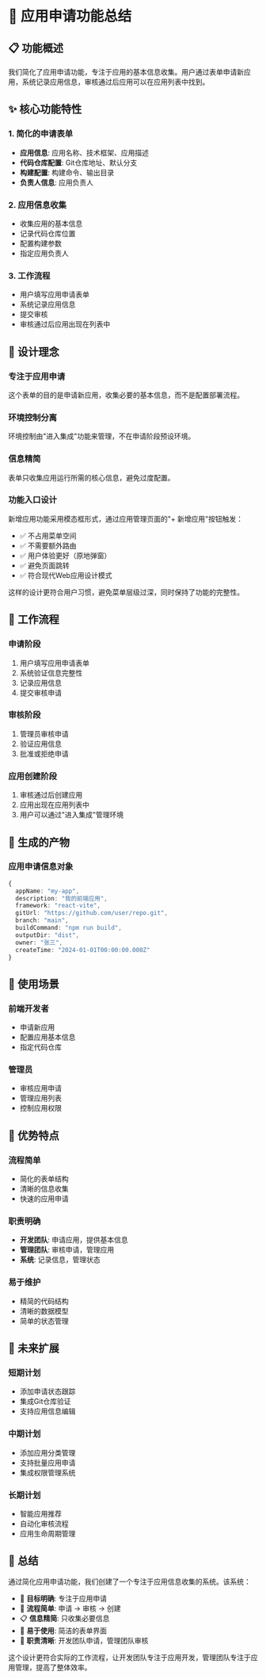 # 🚀 应用申请功能总结

## 📋 **功能概述**

我们简化了应用申请功能，专注于应用的基本信息收集。用户通过表单申请新应用，系统记录应用信息，审核通过后应用可以在应用列表中找到。

## ✨ **核心功能特性**

### 1. **简化的申请表单**
- **应用信息**: 应用名称、技术框架、应用描述
- **代码仓库配置**: Git仓库地址、默认分支
- **构建配置**: 构建命令、输出目录
- **负责人信息**: 应用负责人

### 2. **应用信息收集**
- 收集应用的基本信息
- 记录代码仓库位置
- 配置构建参数
- 指定应用负责人

### 3. **工作流程**
- 用户填写应用申请表单
- 系统记录应用信息
- 提交审核
- 审核通过后应用出现在列表中

## 🎯 **设计理念**

### **专注于应用申请**
这个表单的目的是申请新应用，收集必要的基本信息，而不是配置部署流程。

### **环境控制分离**
环境控制由"进入集成"功能来管理，不在申请阶段预设环境。

### **信息精简**
表单只收集应用运行所需的核心信息，避免过度配置。

### **功能入口设计**
新增应用功能采用模态框形式，通过应用管理页面的"+ 新增应用"按钮触发：
- ✅ 不占用菜单空间
- ✅ 不需要额外路由
- ✅ 用户体验更好（原地弹窗）
- ✅ 避免页面跳转
- ✅ 符合现代Web应用设计模式

这样的设计更符合用户习惯，避免菜单层级过深，同时保持了功能的完整性。

## 🔄 **工作流程**

### **申请阶段**
1. 用户填写应用申请表单
2. 系统验证信息完整性
3. 记录应用信息
4. 提交审核申请

### **审核阶段**
1. 管理员审核申请
2. 验证应用信息
3. 批准或拒绝申请

### **应用创建阶段**
1. 审核通过后创建应用
2. 应用出现在应用列表中
3. 用户可以通过"进入集成"管理环境

## 📁 **生成的产物**

### **应用申请信息对象**
```typescript
{
  appName: "my-app",
  description: "我的前端应用",
  framework: "react-vite",
  gitUrl: "https://github.com/user/repo.git",
  branch: "main",
  buildCommand: "npm run build",
  outputDir: "dist",
  owner: "张三",
  createTime: "2024-01-01T00:00:00.000Z"
}
```

## 🎯 **使用场景**

### **前端开发者**
- 申请新应用
- 配置应用基本信息
- 指定代码仓库

### **管理员**
- 审核应用申请
- 管理应用列表
- 控制应用权限

## 🚀 **优势特点**

### **流程简单**
- 简化的表单结构
- 清晰的信息收集
- 快速的应用申请

### **职责明确**
- **开发团队**: 申请应用，提供基本信息
- **管理团队**: 审核申请，管理应用
- **系统**: 记录信息，管理状态

### **易于维护**
- 精简的代码结构
- 清晰的数据模型
- 简单的状态管理

## 🔮 **未来扩展**

### **短期计划**
- 添加申请状态跟踪
- 集成Git仓库验证
- 支持应用信息编辑

### **中期计划**
- 添加应用分类管理
- 支持批量应用申请
- 集成权限管理系统

### **长期计划**
- 智能应用推荐
- 自动化审核流程
- 应用生命周期管理

## 🎉 **总结**

通过简化应用申请功能，我们创建了一个专注于应用信息收集的系统。该系统：

- 🎯 **目标明确**: 专注于应用申请
- 🔧 **流程简单**: 申请 → 审核 → 创建
- 📋 **信息精简**: 只收集必要信息
- 🚀 **易于使用**: 简洁的表单界面
- 👥 **职责清晰**: 开发团队申请，管理团队审核

这个设计更符合实际的工作流程，让开发团队专注于应用开发，管理团队专注于应用管理，提高了整体效率。
